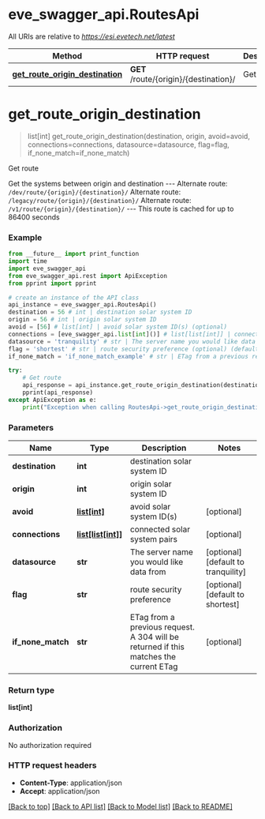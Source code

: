 # eve_swagger_api.RoutesApi

All URIs are relative to *https://esi.evetech.net/latest*

Method | HTTP request | Description
------------- | ------------- | -------------
[**get_route_origin_destination**](RoutesApi.md#get_route_origin_destination) | **GET** /route/{origin}/{destination}/ | Get route


# **get_route_origin_destination**
> list[int] get_route_origin_destination(destination, origin, avoid=avoid, connections=connections, datasource=datasource, flag=flag, if_none_match=if_none_match)

Get route

Get the systems between origin and destination  --- Alternate route: `/dev/route/{origin}/{destination}/`  Alternate route: `/legacy/route/{origin}/{destination}/`  Alternate route: `/v1/route/{origin}/{destination}/`  --- This route is cached for up to 86400 seconds

### Example
```python
from __future__ import print_function
import time
import eve_swagger_api
from eve_swagger_api.rest import ApiException
from pprint import pprint

# create an instance of the API class
api_instance = eve_swagger_api.RoutesApi()
destination = 56 # int | destination solar system ID
origin = 56 # int | origin solar system ID
avoid = [56] # list[int] | avoid solar system ID(s) (optional)
connections = [eve_swagger_api.list[int]()] # list[list[int]] | connected solar system pairs (optional)
datasource = 'tranquility' # str | The server name you would like data from (optional) (default to tranquility)
flag = 'shortest' # str | route security preference (optional) (default to shortest)
if_none_match = 'if_none_match_example' # str | ETag from a previous request. A 304 will be returned if this matches the current ETag (optional)

try:
    # Get route
    api_response = api_instance.get_route_origin_destination(destination, origin, avoid=avoid, connections=connections, datasource=datasource, flag=flag, if_none_match=if_none_match)
    pprint(api_response)
except ApiException as e:
    print("Exception when calling RoutesApi->get_route_origin_destination: %s\n" % e)
```

### Parameters

Name | Type | Description  | Notes
------------- | ------------- | ------------- | -------------
 **destination** | **int**| destination solar system ID | 
 **origin** | **int**| origin solar system ID | 
 **avoid** | [**list[int]**](int.md)| avoid solar system ID(s) | [optional] 
 **connections** | [**list[list[int]]**](list[int].md)| connected solar system pairs | [optional] 
 **datasource** | **str**| The server name you would like data from | [optional] [default to tranquility]
 **flag** | **str**| route security preference | [optional] [default to shortest]
 **if_none_match** | **str**| ETag from a previous request. A 304 will be returned if this matches the current ETag | [optional] 

### Return type

**list[int]**

### Authorization

No authorization required

### HTTP request headers

 - **Content-Type**: application/json
 - **Accept**: application/json

[[Back to top]](#) [[Back to API list]](../README.md#documentation-for-api-endpoints) [[Back to Model list]](../README.md#documentation-for-models) [[Back to README]](../README.md)

